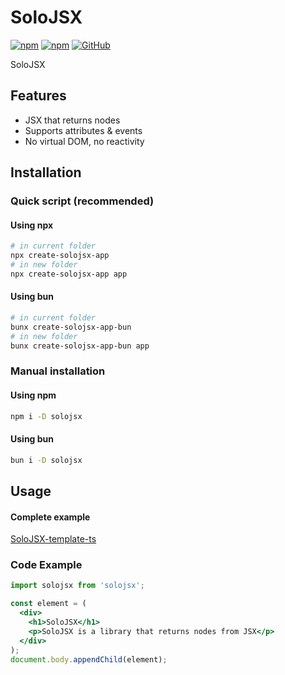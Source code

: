 # SoloJSX

[![npm](https://img.shields.io/npm/v/solojsx)](https://www.npmjs.com/package/solojsx)
[![npm](https://img.shields.io/npm/dm/solojsx)](https://www.npmjs.com/package/solojsx)
[![GitHub](https://img.shields.io/github/license/eekelof/solojsx)](https://github.com/git/git-scm.com/blob/main/MIT-LICENSE.txt)

SoloJSX

## Features
- JSX that returns nodes
- Supports attributes & events
- No virtual DOM, no reactivity

## Installation
### Quick script (recommended)

#### Using npx
```bash
# in current folder
npx create-solojsx-app
# in new folder
npx create-solojsx-app app
```

#### Using bun
```bash
# in current folder
bunx create-solojsx-app-bun
# in new folder
bunx create-solojsx-app-bun app
```

### Manual installation
#### Using npm
```bash
npm i -D solojsx
```

#### Using bun
```bash
bun i -D solojsx
```



## Usage
#### Complete example
[SoloJSX-template-ts](https://github.com/eekelof/SoloJSX-template-ts)

### Code Example
```jsx  
import solojsx from 'solojsx';

const element = (
  <div>
    <h1>SoloJSX</h1>
    <p>SoloJSX is a library that returns nodes from JSX</p>
  </div>
);
document.body.appendChild(element);
```

